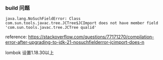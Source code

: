 ### build 问题

````
java.lang.NoSuchFieldError: Class com.sun.tools.javac.tree.JCTree$JCImport does not have member field 'com.sun.tools.javac.tree.JCTree qualid'
````

reference: https://stackoverflow.com/questions/77171270/compilation-error-after-upgrading-to-jdk-21-nosuchfielderror-jcimport-does-n

lombok 设置1.18.30以上